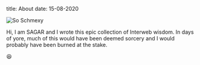 title: About
date: 15-08-2020

![So Schmexy][my_sweet_photo]

Hi, I am SAGAR and I wrote this epic collection of Interweb
wisdom. In days of yore, much of this would have been deemed sorcery
and I would probably have been burned at the stake.

😆

[my_sweet_photo]: {static}/images/myPhoto.jpg

